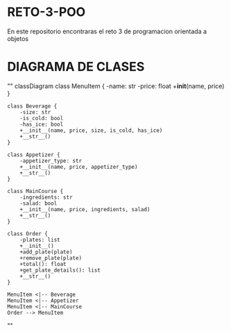# RETO-3-POO
En este repositorio encontraras el reto 3 de programacion orientada a objetos

# DIAGRAMA DE CLASES
""
classDiagram
    class MenuItem {
        -name: str
        -price: float
        +__init__(name, price)
    }

    class Beverage {
        -size: str
        -is_cold: bool
        -has_ice: bool
        +__init__(name, price, size, is_cold, has_ice)
        +__str__()
    }

    class Appetizer {
        -appetizer_type: str
        +__init__(name, price, appetizer_type)
        +__str__()
    }

    class MainCourse {
        -ingredients: str
        -salad: bool
        +__init__(name, price, ingredients, salad)
        +__str__()
    }

    class Order {
        -plates: list
        +__init__()
        +add_plate(plate)
        +remove_plate(plate)
        +total(): float
        +get_plate_details(): list
        +__str__()
    }

    MenuItem <|-- Beverage
    MenuItem <|-- Appetizer
    MenuItem <|-- MainCourse
    Order --> MenuItem
""
